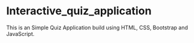 # Interactive_quiz_application
This is an Simple Quiz Application build using HTML, CSS, Bootstrap and JavaScript.
